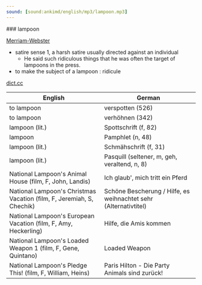 ```yaml
---
sound: [sound:ankimd/english/mp3/lampoon.mp3]
---
```


\### lampoon

[Merriam-Webster](https://www.merriam-webster.com/dictionary/lampoon)

- satire sense 1, a harsh satire usually directed against an individual
    - He said such ridiculous things that he was often the target of lampoons in the press.
- to make the subject of a lampoon : ridicule

[dict.cc](https://www.dict.cc/lampoon)

| English        | German       |
| -------------- | ------------ |
| to lampoon | verspotten (526) |
| to lampoon | verhöhnen (342) |
| lampoon (lit.) | Spottschrift (f, 82) |
| lampoon | Pamphlet (n, 48) |
| lampoon (lit.) | Schmähschrift (f, 31) |
| lampoon (lit.) | Pasquill (seltener, m, geh, veraltend, n, 8) |
| National Lampoon's Animal House (film, F, John, Landis) | Ich glaub', mich tritt ein Pferd |
| National Lampoon's Christmas Vacation (film, F, Jeremiah, S, Chechik) | Schöne Bescherung / Hilfe, es weihnachtet sehr (Alternativtitel) |
| National Lampoon's European Vacation (film, F, Amy, Heckerling) | Hilfe, die Amis kommen |
| National Lampoon's Loaded Weapon 1 (film, F, Gene, Quintano) | Loaded Weapon |
| National Lampoon's Pledge This! (film, F, William, Heins) | Paris Hilton - Die Party Animals sind zurück! |
